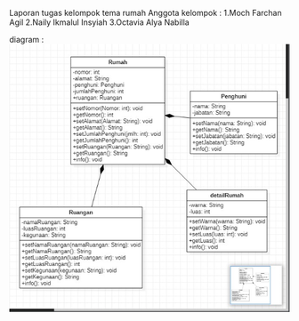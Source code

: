 Laporan tugas kelompok tema rumah
Anggota kelompok :
1.Moch Farchan Agil
2.Naily Ikmalul Insyiah
3.Octavia Alya Nabilla

diagram :
<img src = "2.JPG">